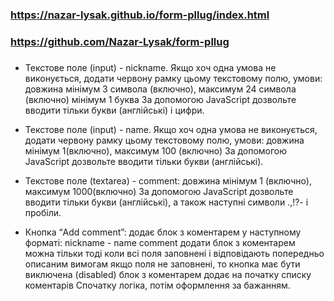 ### https://nazar-lysak.github.io/form-pllug/index.html
### https://github.com/Nazar-Lysak/form-pllug
###
* Текстове поле (input) - nickname. Якщо хоч одна умова не виконується, додати червону рамку цьому текстовому полю, умови:
довжина мінімум 3 символа (включно), максимум 24 символа (включно)
мінімум 1 буква
За допомогою JavaScript дозвольте вводити тільки букви (англійські)  і цифри.

* Текстове поле (input) - name. Якщо хоч одна умова не виконується, додати червону рамку цьому текстовому полю, умови:
довжина мінімум 1(включно), максимум 100 (включно)
За допомогою JavaScript дозвольте вводити тільки букви (англійські).

* Текстове поле (textarea) - comment:
довжина мінімум 1 (включно),  максимум 1000(включно)
За допомогою JavaScript дозвольте вводити тільки букви (англійські), а також наступні символи .,!?- і пробіли.

* Кнопка “Add comment”:
додає блок з коментарем у наступному форматі:
	nickname - name
	comment
додати блок з коментарем можна тільки тоді коли всі поля заповнені і відповідають попередньо описаним вимогам
якщо поля не заповнені, то кнопка має бути виключена (disabled)
блок з коментарем додає на початку списку коментарів
Спочатку логіка, потім оформлення за бажанням.
